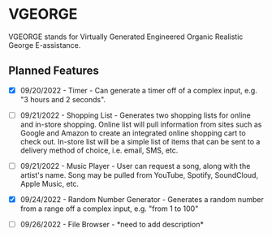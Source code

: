 
# VGEORGE

VGEORGE stands for Virtually Generated Engineered Organic Realistic George E-assistance.

## Planned Features

- [x] 09/20/2022 - Timer - Can generate a timer off of a complex input, e.g. "3 hours and 2 seconds".

- [ ] 09/21/2022 - Shopping List - Generates two shopping lists for online and in-store shopping. Online list will pull information from sites such as Google and Amazon to create an integrated online shopping cart to check out. In-store list will be a simple list of items that can be sent to a delivery method of choice, i.e. email, SMS, etc.

- [ ] 09/21/2022 - Music Player - User can request a song, along with the artist's name. Song may be pulled from YouTube, Spotify, SoundCloud, Apple Music, etc.

- [x] 09/24/2022 - Random Number Generator - Generates a random number from a range off a complex input, e.g. "from 1 to 100"

- [ ] 09/26/2022 - File Browser - \*need to add description\*
